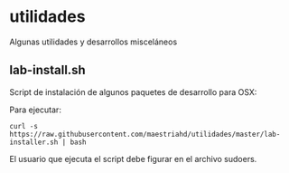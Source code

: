 # utilidades
Algunas utilidades y desarrollos misceláneos

## lab-install.sh

Script de instalación de algunos paquetes de desarrollo para OSX:

Para ejecutar:

```curl -s https://raw.githubusercontent.com/maestriahd/utilidades/master/lab-installer.sh | bash```


El usuario que ejecuta el script debe figurar en el archivo sudoers.
